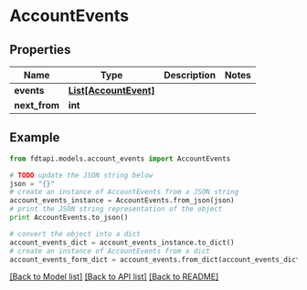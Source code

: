 # AccountEvents


## Properties
Name | Type | Description | Notes
------------ | ------------- | ------------- | -------------
**events** | [**List[AccountEvent]**](AccountEvent.md) |  | 
**next_from** | **int** |  | 

## Example

```python
from fdtapi.models.account_events import AccountEvents

# TODO update the JSON string below
json = "{}"
# create an instance of AccountEvents from a JSON string
account_events_instance = AccountEvents.from_json(json)
# print the JSON string representation of the object
print AccountEvents.to_json()

# convert the object into a dict
account_events_dict = account_events_instance.to_dict()
# create an instance of AccountEvents from a dict
account_events_form_dict = account_events.from_dict(account_events_dict)
```
[[Back to Model list]](../README.md#documentation-for-models) [[Back to API list]](../README.md#documentation-for-api-endpoints) [[Back to README]](../README.md)


